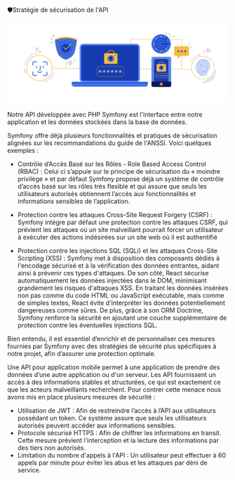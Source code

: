 🛡️Stratégie de sécurisation de l'API

![Stratégie de sécurisation](/img/cybersecurity.png)

Notre API développée avec PHP Symfony est l'interface entre notre application et les données stockées dans la base de données. 

Symfony offre déjà plusieurs fonctionnalités et pratiques de sécurisation alignées sur les recommandations du guide de l'ANSSI. Voici quelques exemples :

- Contrôle d’Accès Basé sur les Rôles - Role Based Access Control (RBAC) : Celui ci s’appuie sur le principe de sécurisation du « moindre privilège » et par défaut Symfony propose déjà un système de contrôle d’accès basé sur les rôles très flexible et qui assure que seuls les utilisateurs autorisés obtiennent l’accès aux fonctionnalités et informations sensibles de l’application.

- Protection contre les attaques Cross-Site Request Forgery (CSRF) : Symfony intègre par défaut une protection contre les attaques CSRF, qui prévient les attaques où un site malveillant pourrait forcer un utilisateur à exécuter des actions indésirées sur un site web où il est authentifié

- Protection contre les injections SQL (SQLi) et les attaques Cross-Site Scripting (XSS) : Symfony met à disposition des composants dédiés à l'encodage sécurisé et à la vérification des données entrantes, aidant ainsi à prévenir ces types d'attaques. De son côté, React sécurise automatiquement les données injectées dans le DOM, minimisant grandement les risques d'attaques XSS. En traitant les données insérées non pas comme du code HTML ou JavaScript exécutable, mais comme de simples textes, React évite d'interpréter les données potentiellement dangereuses comme sûres. De plus, grâce à son ORM Doctrine, Symfony renforce la sécurité en ajoutant une couche supplémentaire de protection contre les éventuelles injections SQL.

Bien entendu, il est essentiel d’enrichir et de personnaliser ces mesures fournies par Symfony avec des stratégies de sécurité plus spécifiques à notre projet, afin d’assurer une protection optimale.

Une API pour application mobile permet à une application de prendre des données d’une autre application ou d'un serveur. Les API fournissent un accès à des informations stables et structurées, ce qui est exactement ce que les acteurs malveillants recherchent. Pour contrer cette menace nous avons mis en place plusieurs mesures de sécurité :

- Utilisation de JWT : Afin de restreindre l’accès à l’API aux utilisateurs possédant un token. Ce système assure que seuls les utilisateurs autorisés peuvent accéder aux informations sensibles.
- Protocole sécurisé HTTPS : Afin de chiffrer les informations en transit. Cette mesure prévient l'interception et la lecture des informations par des tiers non autorisés.
- Limitation du nombre d'appels à l'API : Un utilisateur peut effectuer à 60 appels par minute pour éviter les abus et les attaques par déni de service.